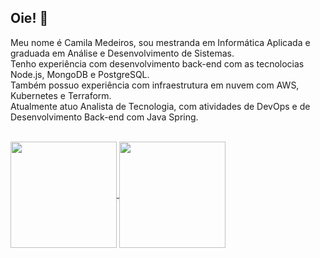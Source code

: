 ## Oie! 👋

Meu nome é Camila Medeiros, sou mestranda em Informática Aplicada e graduada em Análise e Desenvolvimento de Sistemas.<br>
Tenho experiência com desenvolvimento back-end com as tecnolocias Node.js, MongoDB e PostgreSQL.<br>
Também possuo experiência com infraestrutura em nuvem com AWS, Kubernetes e Terraform.<br>
Atualmente atuo Analista de Tecnologia, com atividades de DevOps e de Desenvolvimento Back-end com Java Spring.

<br>

<div>
  <a href="https://github.com/anuraghazra/github-readme-stats">
    <img height="170em" align="center" src="https://github-readme-stats.vercel.app/api?username=camilamedeir0s&show_icons=true&theme=midnight-purple" />
  </a>
  <a href="https://github.com/anuraghazra/convoychat">
    <img height="170em" align="center" src="https://github-readme-stats.vercel.app/api/top-langs/?username=camilamedeir0s&theme=midnight-purple&layout=compact" />
  </a>
  
</div>
